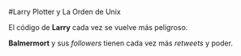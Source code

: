 #Larry Plotter y La Orden de Unix

El código de **Larry** cada vez se vuelve más peligroso.

**Balmermort** y sus *followers* tienen cada vez más *retweets* y poder.
